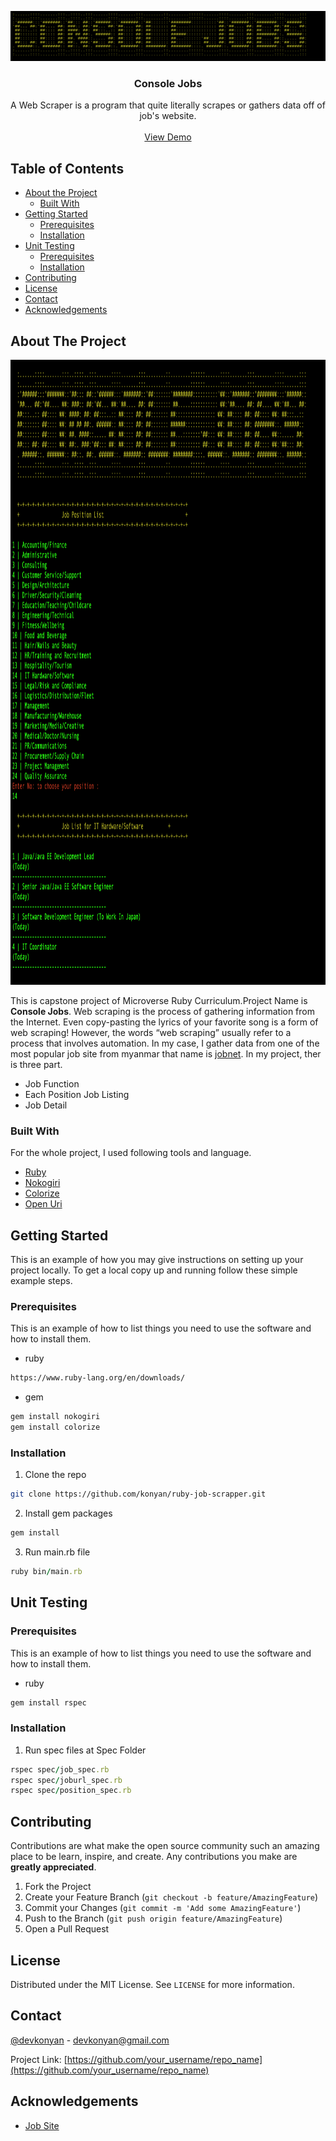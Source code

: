 <p align="center">
 <a href="https://github.com/konyan/ruby-job-scrapper">
    <img src="images/banner.png" alt="Logo" width="680" height="80">
  </a>
  <h3 align="center">Console Jobs</h3>

  <p align="center">
    A Web Scraper is a program that quite literally scrapes or gathers data off of job's website. 
    <br />
    <br />
    <a href="https://github.com/othneildrew/Best-README-Template">View Demo</a>
  </p>
</p>

<!-- TABLE OF CONTENTS -->

## Table of Contents

- [About the Project](#about-the-project)
  - [Built With](#built-with)
- [Getting Started](#getting-started)
  - [Prerequisites](#prerequisites)
  - [Installation](#installation)
- [Unit Testing](#unittesting)
  - [Prerequisites](#prerequisites)
  - [Installation](#installation)
- [Contributing](#contributing)
- [License](#license)
- [Contact](#contact)
- [Acknowledgements](#acknowledgements)

<!-- ABOUT THE PROJECT -->

## About The Project

<a href="https://github.com/konyan/ruby-job-scrapper">
    <img src="images/program.png" alt="Logo" width="800" height="1000">
  </a>

This is capstone project of Microverse Ruby Curriculum.Project Name is **Console Jobs**.
Web scraping is the process of gathering information from the Internet. Even copy-pasting the lyrics of your favorite song is a form of web scraping! However, the words “web scraping” usually refer to a process that involves automation.
In my case, I gather data from one of the most popular job site from myanmar that name is [jobnet](www.jobnet.com.mm). In my project, ther is three part.

- Job Function
- Each Position Job Listing
- Job Detail

### Built With

For the whole project, I used following tools and language.

- [Ruby](https://www.ruby-lang.org/en/)
- [Nokogiri](https://nokogiri.org/index.html)
- [Colorize](https://github.com/fazibear/colorize)
- [Open Uri](https://ruby-doc.org/stdlib-2.6.3/libdoc/open-uri/rdoc/OpenURI.html)

<!-- GETTING STARTED -->

## Getting Started

This is an example of how you may give instructions on setting up your project locally. To get a local copy up and running follow these simple example steps.

### Prerequisites

This is an example of how to list things you need to use the software and how to install them.

- ruby

```txt
https://www.ruby-lang.org/en/downloads/
```

- gem

```sh
gem install nokogiri
gem install colorize
```

### Installation

1. Clone the repo

```sh
git clone https://github.com/konyan/ruby-job-scrapper.git
```

2. Install gem packages

```sh
gem install
```

3. Run main.rb file

```ruby
ruby bin/main.rb
```

<!-- UNIT TESTING -->

## Unit Testing

### Prerequisites

This is an example of how to list things you need to use the software and how to install them.

- ruby

```sh
gem install rspec
```

### Installation

1. Run spec files at Spec Folder

```ruby
rspec spec/job_spec.rb
rspec spec/joburl_spec.rb
rspec spec/position_spec.rb
```

<!-- CONTRIBUTING -->

## Contributing

Contributions are what make the open source community such an amazing place to be learn, inspire, and create. Any contributions you make are **greatly appreciated**.

1. Fork the Project
2. Create your Feature Branch (`git checkout -b feature/AmazingFeature`)
3. Commit your Changes (`git commit -m 'Add some AmazingFeature'`)
4. Push to the Branch (`git push origin feature/AmazingFeature`)
5. Open a Pull Request

<!-- LICENSE -->

## License

Distributed under the MIT License. See `LICENSE` for more information.

<!-- CONTACT -->

## Contact

[@devkonyan](https://twitter.com/devkonyan) - devkonyan@gmail.com

Project Link: [https://github.com/your_username/repo_name](https://github.com/your_username/repo_name)

<!-- ACKNOWLEDGEMENTS -->

## Acknowledgements

- [Job Site](https://www.jobnet.com.mm/)

